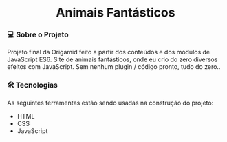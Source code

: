 <h1 align="center">
  Animais Fantásticos
</h1>

### 💻 Sobre o Projeto
Projeto final da Origamid feito a partir dos conteúdos e dos módulos de JavaScript ES6. Site de animais fantásticos, onde eu crio do zero diversos efeitos com JavaScript. Sem nenhum plugin / código pronto, tudo do zero..
### 🛠 Tecnologias 
As seguintes ferramentas estão sendo usadas na construção do projeto:

* HTML
* CSS
* JavaScript


